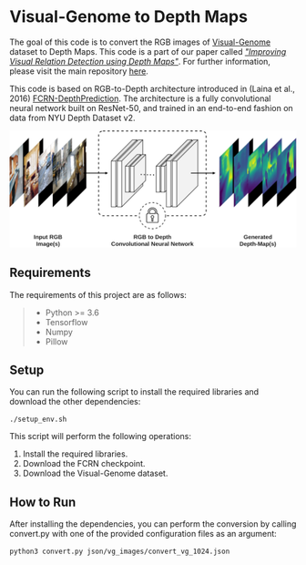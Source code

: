 
# Visual-Genome to Depth Maps

The goal of this code is to convert the RGB images of [Visual-Genome](https://visualgenome.org/) dataset to Depth Maps. This code is a part of our paper called [<i>"Improving Visual Relation Detection using Depth Maps"</i>](https://arxiv.org/abs/1905.00966).
For further information, please visit the main repository [here](https://arxiv.org/abs/1905.00966).

This code is based on RGB-to-Depth architecture introduced in (Laina et al., 2016) [FCRN-DepthPrediction](https://github.com/iro-cp/FCRN-DepthPrediction). The architecture is a fully convolutional neural network built on ResNet-50, and trained in an end-to-end fashion on data from NYU Depth Dataset v2.

<p align="center"><img src="docs/rgb-to-depth.png" width="720" title="RGB-to-Depth Network"></p>

## Requirements
The requirements of this project are as follows:

>- Python >= 3.6 
>- Tensorflow
>- Numpy
>- Pillow

## Setup
You can run the following script to install the required libraries and download the other dependencies:

```
./setup_env.sh
```

This script will perform the following operations:

1. Install the required libraries.
2. Download the FCRN checkpoint.
2. Download the Visual-Genome dataset.

## How to Run

After installing the dependencies, you can perform the conversion by calling convert.py with one of the provided configuration files as an argument:

```
python3 convert.py json/vg_images/convert_vg_1024.json
``` 

